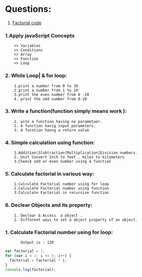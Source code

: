 # Questions:

1.  [Factorial code](#fact1)

### 1.Apply javaScript Concepts

        >> Variables
        >> Conditions
        >> Array
        >> Function
        >> Loop

### 2. While Loop| & for loop:

        1.print a number from 0 to 10
        2.print a number from 1 to 10
        3.print the even number from 0 -20
        4. print the odd number from 0-20

### 3. Write a function(function simply means work ):

        1. wite a function having no parametaer.
        2. A function havig input parameters.
        3. A fucntion havng a return value

### 4. Simple calculation using function:

        1.Addition|Slubtraction|Multiplication|Division numbers.
        2. Unit Convert Inch to feet , miles to kilometers
        3.Cheeck odd or even number using a function

### 5. Calculate factorial in various way:

        1.Calculate Factorial number using for loop
        2.Calculate Factorial number using function
        3.Calculate Factorial in recursive function

### 6. Declear Objects and its property:

        1. Declear & Access  a object .
        2. Different ways to set a object property of an object.

<a name="fact1">
 
 ###  1.  Calculate Factorial number using for loop:
 ```
        Output is : 120
 ```

```javascript
var factorial = 1;
for (var i = 1; i <= 5; i++) {
  factorial = factorial * i;
}
console.log(factorial);
```

</a>
